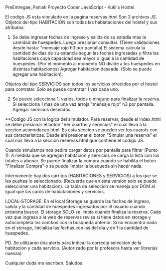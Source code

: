 PreEntregae_Paniati
Proyecto Coder JavaScript - Kuki's Hostel.

El codigo JS esta vinculado en la pagina reservas.html Son 3 archivos JS.
Objetos del tipo HABITACION son todas las habiataciones del hostel y sus atributos. 

1) Se debe ingresar fechas de ingreso y salida de su estadia mas la cantidad de huespedes. Luego presionar consultar. (Tiene validaciones desde hasta: "mensaje rojo h3 por pantalla)
El sistema calcula la cantidad de dias de su estancia segun las fechas ingresadas y filtra las habitaciones cuya capacidad sea mayor o igual a la cantidad de huespedes. (Por el momento al momento NO divide a los huespedes en distintas habitaciones)
Agregar habitacion deseada. (Solo se puede agregar una habitacion).

Objetos del tipo SERVICIOS son todos los servicios ofrecidos por el hostel para contratar. Solo se puede contratar 1 vez cada uno.

2) Se puede selecciona 1, varios, todos o ninguno para finalizar la reserva. Si selecciona 1 mas de una vez arroja "mensaje rojo" h3 por pantalla.
Agregar servicios deseados.


**Codigo JS con la logica del simulador.
Para reservar, desde el index.html se debe presionar el boton "Ver cuartos y servicios" el cual lleva a la seccion acomodacao.html. Es esta seccion se pueden ver los cuarots con sus caracteristicas. Desde ahi presionar el boton "Simular una reserva" el cual nos lleva a la seccion reservas.html que contiene el codigo JS.

Cuando simulamos nos pedira cargar datos por pantalla para filtrar (Punto 1).
A medida que se agregan habitacion y servicios se carga la lista con los totales a abonar.
Se puede finalizar la compra cuando se habilita el boton "Finalizar Compra" o se puede limpiar la busqueda sin hacer nada.

Internamente hay dos carritos (HABITACIONES y SERVICIOS) a los que se les pushea lo seleccionado. (Recuerda que en esta version solo se puede seleccionar una habitacion). 
La tabla de seleccion se maneja por DOM al igual que las cards de habiataciones y servicios.

LOCAL-STORAGE:
En el local Storage se guarda las fechas de ingreso, salida y la cantidad de huespedes ingresados por el usuario cuando presiona buscar.
El storage SOLO se limpia cuando finaliza la reserva.
Cada vez que ingresa a la web de reservas revisa si tiene datos en storage y
autocompleta los combos con la busqueda anterior. Si no encuentra nada en el storage, inicializa las fechas con las del dia y en 1 la cantidad de huespedes.

PD. Se utilizaron dos alerts para indicar la correcta seleccion de la habitacion y cada servicio. (Autorizado por la profesora hasta ver librerias nuevas)

Cualquier duda me escriben.
Saludos.
